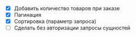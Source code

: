 - [x] Добавить количество товаров при заказе
- [x] Пагинация
- [x] Сортировка (параметр запроса)
- [ ] Сделать без авторизации запросы сущностей